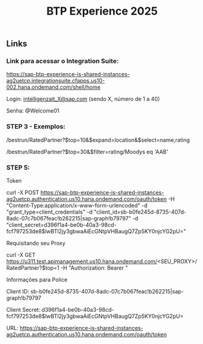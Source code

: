 <header>

<!--
  <<< Author notes: Course header >>>
  Include a 1280×640 image, course title in sentence case, and a concise description in emphasis.
  In your repository settings: enable template repository, add your 1280×640 social image, auto delete head branches.
  Add your open source license, GitHub uses MIT license.
-->

# BTP Experience 2025

</header>

<!--
  <<< Author notes: Course start >>>
  Include start button, a note about Actions minutes,
  and tell the learner why they should take the course.
-->

## Links

### Link para acessar o Integration Suite:

https://sap-btp-experience-is-shared-instances-ag2uetcp.integrationsuite.cfapps.us10-002.hana.ondemand.com/shell/home

Login: intelligenzait_X@sap.com (sendo X, número de 1 a 40)

Senha: @Welcome01

### STEP 3 - Exemplos:

/bestrun/RatedPartner?$top=10&$expand=location&$select=name,rating

/bestrun/RatedPartner?$top=30&$filter=rating/Moodys eq 'AAB'

### STEP 5:

Token

curl -X POST https://sap-btp-experience-is-shared-instances-ag2uetcp.authentication.us10.hana.ondemand.com/oauth/token -H "Content-Type:application/x-www-form-urlencoded" -d "grant_type=client_credentials" -d "client_id=sb-b0fe245d-8735-407d-8adc-07c7b067feac!b262215|sap-graph!b79797" -d "client_secret=d396f1a4-be0b-40a3-98cd-fcf797253de8$lwBTl2jy3gbwaAiEcGNtpVHBaugQ7Zp5KY0njcYG2pU="

 

Requisitando seu Proxy

curl -X GET https://u311.test.apimanagement.us10.hana.ondemand.com/<SEU_PROXY>/RatedPartner?$top=1 -H "Authorization: Bearer <TOKEN>"

 

Informações para Police

Client ID: sb-b0fe245d-8735-407d-8adc-07c7b067feac!b262215|sap-graph!b79797

Client Secret: d396f1a4-be0b-40a3-98cd-fcf797253de8$lwBTl2jy3gbwaAiEcGNtpVHBaugQ7Zp5KY0njcYG2pU=

URL: https://sap-btp-experience-is-shared-instances-ag2uetcp.authentication.us10.hana.ondemand.com/oauth/token

<!-- For start course, run in JavaScript:
'https://github.com/new?' + new URLSearchParams({
  template_owner: 'skills',
  template_name: 'github-pages',
  owner: '@me',
  name: 'skills-github-pages',
  description: 'My clone repository',
  visibility: 'public',
}).toString()
-->

<footer>

<!--
  <<< Author notes: Footer >>>
  Add a link to get support, GitHub status page, code of conduct, license link.
-->

</footer>
